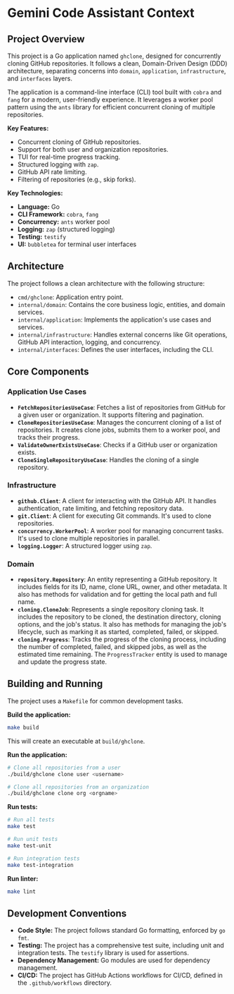 # Gemini Code Assistant Context

## Project Overview

This project is a Go application named `ghclone`, designed for concurrently cloning GitHub repositories. It follows a clean, Domain-Driven Design (DDD) architecture, separating concerns into `domain`, `application`, `infrastructure`, and `interfaces` layers.

The application is a command-line interface (CLI) tool built with `cobra` and `fang` for a modern, user-friendly experience. It leverages a worker pool pattern using the `ants` library for efficient concurrent cloning of multiple repositories.

**Key Features:**

*   Concurrent cloning of GitHub repositories.
*   Support for both user and organization repositories.
*   TUI for real-time progress tracking.
*   Structured logging with `zap`.
*   GitHub API rate limiting.
*   Filtering of repositories (e.g., skip forks).

**Key Technologies:**

*   **Language:** Go
*   **CLI Framework:** `cobra`, `fang`
*   **Concurrency:** `ants` worker pool
*   **Logging:** `zap` (structured logging)
*   **Testing:** `testify`
*   **UI:** `bubbletea` for terminal user interfaces

## Architecture

The project follows a clean architecture with the following structure:

*   `cmd/ghclone`: Application entry point.
*   `internal/domain`: Contains the core business logic, entities, and domain services.
*   `internal/application`: Implements the application's use cases and services.
*   `internal/infrastructure`: Handles external concerns like Git operations, GitHub API interaction, logging, and concurrency.
*   `internal/interfaces`: Defines the user interfaces, including the CLI.

## Core Components

### Application Use Cases

*   **`FetchRepositoriesUseCase`**: Fetches a list of repositories from GitHub for a given user or organization. It supports filtering and pagination.
*   **`CloneRepositoriesUseCase`**: Manages the concurrent cloning of a list of repositories. It creates clone jobs, submits them to a worker pool, and tracks their progress.
*   **`ValidateOwnerExistsUseCase`**: Checks if a GitHub user or organization exists.
*   **`CloneSingleRepositoryUseCase`**: Handles the cloning of a single repository.

### Infrastructure

*   **`github.Client`**: A client for interacting with the GitHub API. It handles authentication, rate limiting, and fetching repository data.
*   **`git.Client`**: A client for executing Git commands. It's used to clone repositories.
*   **`concurrency.WorkerPool`**: A worker pool for managing concurrent tasks. It's used to clone multiple repositories in parallel.
*   **`logging.Logger`**: A structured logger using `zap`.

### Domain

*   **`repository.Repository`**: An entity representing a GitHub repository. It includes fields for its ID, name, clone URL, owner, and other metadata. It also has methods for validation and for getting the local path and full name.
*   **`cloning.CloneJob`**: Represents a single repository cloning task. It includes the repository to be cloned, the destination directory, cloning options, and the job's status. It also has methods for managing the job's lifecycle, such as marking it as started, completed, failed, or skipped.
*   **`cloning.Progress`**: Tracks the progress of the cloning process, including the number of completed, failed, and skipped jobs, as well as the estimated time remaining. The `ProgressTracker` entity is used to manage and update the progress state.

## Building and Running

The project uses a `Makefile` for common development tasks.

**Build the application:**

```bash
make build
```

This will create an executable at `build/ghclone`.

**Run the application:**

```bash
# Clone all repositories from a user
./build/ghclone clone user <username>

# Clone all repositories from an organization
./build/ghclone clone org <orgname>
```

**Run tests:**

```bash
# Run all tests
make test

# Run unit tests
make test-unit

# Run integration tests
make test-integration
```

**Run linter:**

```bash
make lint
```

## Development Conventions

*   **Code Style:** The project follows standard Go formatting, enforced by `go fmt`.
*   **Testing:** The project has a comprehensive test suite, including unit and integration tests. The `testify` library is used for assertions.
*   **Dependency Management:** Go modules are used for dependency management.
*   **CI/CD:** The project has GitHub Actions workflows for CI/CD, defined in the `.github/workflows` directory.
